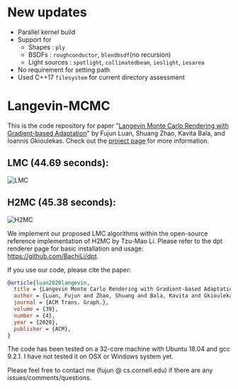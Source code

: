 # New updates
- Parallel kernel build
- Support for 
  - Shapes : `ply`
  - BSDFs : `roughconductor`, `blendbsdf`(no recursion)
  - Light sources : `spotlight`, `collimatedbeam`, `ieslight`, `iesarea`
- No requirement for setting path
- Used C++17 `filesystem` for current directory assessment

# Langevin-MCMC
This is the code repository for paper "[Langevin Monte Carlo Rendering with Gradient-based Adaptation](https://research.cs.cornell.edu/langevin-mcmc/data/paper.pdf)" by Fujun Luan, Shuang Zhao, Kavita Bala, and Ioannis Gkioulekas. Check out the [project page](https://research.cs.cornell.edu/langevin-mcmc/) for more information. 
 
## LMC (44.69 seconds):
![LMC](scenes/torus/lmc_timeuse_44.689152s.png)
## H2MC (45.38 seconds):
![H2MC](scenes/torus/h2mc_timeuse_45.381592s.png)

We implement our proposed LMC algorithms within the open-source reference implementation of H2MC by Tzu-Mao Li. Please refer to the dpt renderer page for basic installation and usage: https://github.com/BachiLi/dpt.  

If you use our code, please cite the paper:
```bibtex
@article{luan2020langevin,
  title = {Langevin Monte Carlo Rendering with Gradient-based Adaptation},
  author = {Luan, Fujun and Zhao, Shuang and Bala, Kavita and Gkioulekas, Ioannis},
  journal = {ACM Trans. Graph.},
  volume = {39},
  number = {4},
  year = {2020},
  publisher = {ACM},
}
```

The code has been tested on a 32-core machine with Ubuntu 18.04 and gcc 9.2.1. I have not tested it on OSX or Windows system yet.

Please feel free to contact me (fujun @ cs.cornell.edu) if there are any issues/comments/questions.
